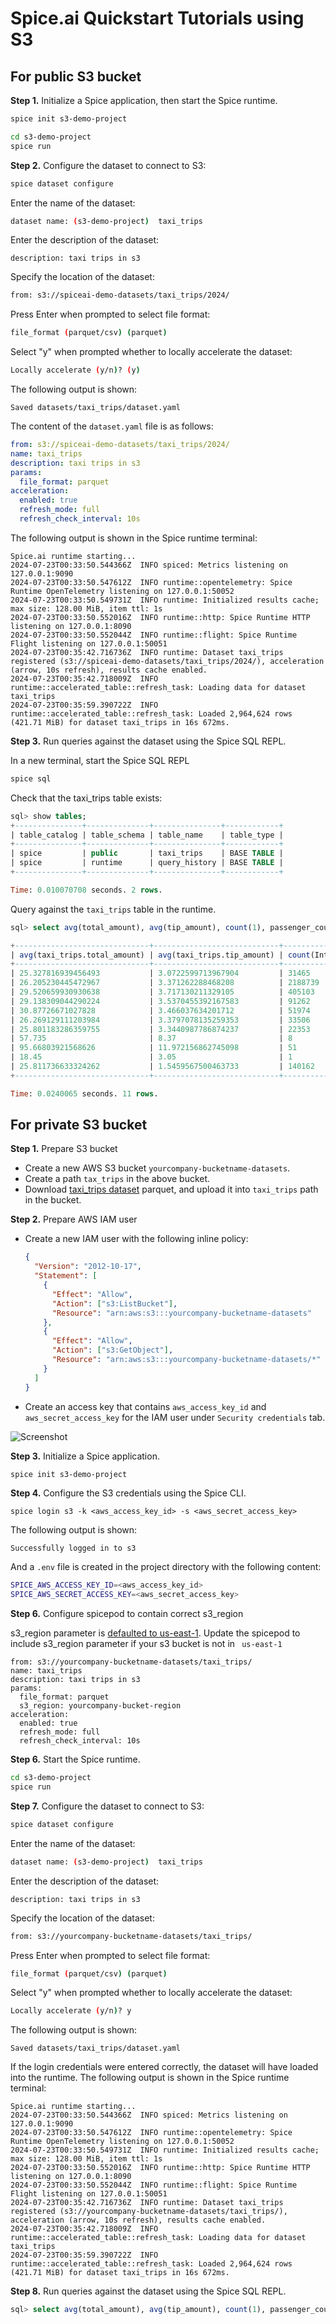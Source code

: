 # Spice.ai Quickstart Tutorials using S3

## For public S3 bucket

**Step 1.** Initialize a Spice application, then start the Spice runtime.

```bash
spice init s3-demo-project
```

```bash
cd s3-demo-project
spice run
```

**Step 2.** Configure the dataset to connect to S3:

```bash
spice dataset configure
```

Enter the name of the dataset:

```bash
dataset name: (s3-demo-project)  taxi_trips
```

Enter the description of the dataset:

```
description: taxi trips in s3
```

Specify the location of the dataset:

```bash
from: s3://spiceai-demo-datasets/taxi_trips/2024/
```

Press Enter when prompted to select file format:

```bash
file_format (parquet/csv) (parquet)
```

Select "y" when prompted whether to locally accelerate the dataset:

```bash
Locally accelerate (y/n)? (y)
```

The following output is shown:

```
Saved datasets/taxi_trips/dataset.yaml
```

The content of the `dataset.yaml` file is as follows:

```yaml
from: s3://spiceai-demo-datasets/taxi_trips/2024/
name: taxi_trips
description: taxi trips in s3
params:
  file_format: parquet
acceleration:
  enabled: true
  refresh_mode: full
  refresh_check_interval: 10s
```

The following output is shown in the Spice runtime terminal:

```
Spice.ai runtime starting...
2024-07-23T00:33:50.544366Z  INFO spiced: Metrics listening on 127.0.0.1:9090
2024-07-23T00:33:50.547612Z  INFO runtime::opentelemetry: Spice Runtime OpenTelemetry listening on 127.0.0.1:50052
2024-07-23T00:33:50.549731Z  INFO runtime: Initialized results cache; max size: 128.00 MiB, item ttl: 1s
2024-07-23T00:33:50.552016Z  INFO runtime::http: Spice Runtime HTTP listening on 127.0.0.1:8090
2024-07-23T00:33:50.552044Z  INFO runtime::flight: Spice Runtime Flight listening on 127.0.0.1:50051
2024-07-23T00:35:42.716736Z  INFO runtime: Dataset taxi_trips registered (s3://spiceai-demo-datasets/taxi_trips/2024/), acceleration (arrow, 10s refresh), results cache enabled.
2024-07-23T00:35:42.718009Z  INFO runtime::accelerated_table::refresh_task: Loading data for dataset taxi_trips
2024-07-23T00:35:59.390722Z  INFO runtime::accelerated_table::refresh_task: Loaded 2,964,624 rows (421.71 MiB) for dataset taxi_trips in 16s 672ms.
```

**Step 3.** Run queries against the dataset using the Spice SQL REPL.

In a new terminal, start the Spice SQL REPL

```bash
spice sql
```

Check that the taxi_trips table exists:

```sql
sql> show tables;
+---------------+--------------+---------------+------------+
| table_catalog | table_schema | table_name    | table_type |
+---------------+--------------+---------------+------------+
| spice         | public       | taxi_trips    | BASE TABLE |
| spice         | runtime      | query_history | BASE TABLE |
+---------------+--------------+---------------+------------+

Time: 0.010070708 seconds. 2 rows.
```

Query against the `taxi_trips` table in the runtime.

```sql
sql> select avg(total_amount), avg(tip_amount), count(1), passenger_count from taxi_trips group by passenger_count order by passenger_count asc;

+------------------------------+----------------------------+-----------------+-----------------+
| avg(taxi_trips.total_amount) | avg(taxi_trips.tip_amount) | count(Int64(1)) | passenger_count |
+------------------------------+----------------------------+-----------------+-----------------+
| 25.327816939456493           | 3.0722599713967904         | 31465           | 0               |
| 26.205230445472967           | 3.371262288468208          | 2188739         | 1               |
| 29.520659930930638           | 3.717130211329105          | 405103          | 2               |
| 29.138309044290224           | 3.5370455392167583         | 91262           | 3               |
| 30.87726671027828            | 3.466037634201712          | 51974           | 4               |
| 26.269129111203984           | 3.3797078135259353         | 33506           | 5               |
| 25.801183286359755           | 3.3440987786874237         | 22353           | 6               |
| 57.735                       | 8.37                       | 8               | 7               |
| 95.66803921568626            | 11.972156862745098         | 51              | 8               |
| 18.45                        | 3.05                       | 1               | 9               |
| 25.811736633324262           | 1.5459567500463733         | 140162          |                 |
+------------------------------+----------------------------+-----------------+-----------------+

Time: 0.0240065 seconds. 11 rows.
```

## For private S3 bucket

**Step 1.** Prepare S3 bucket

- Create a new AWS S3 bucket `yourcompany-bucketname-datasets`.
- Create a path `tax_trips` in the above bucket.
- Download [taxi_trips dataset](https://d37ci6vzurychx.cloudfront.net/trip-data/yellow_tripdata_2024-01.parquet) parquet, and upload it into `taxi_trips` path in the bucket.

**Step 2.** Prepare AWS IAM user

- Create a new IAM user with the following inline policy:
  ```json
  {
    "Version": "2012-10-17",
    "Statement": [
      {
        "Effect": "Allow",
        "Action": ["s3:ListBucket"],
        "Resource": "arn:aws:s3:::yourcompany-bucketname-datasets"
      },
      {
        "Effect": "Allow",
        "Action": ["s3:GetObject"],
        "Resource": "arn:aws:s3:::yourcompany-bucketname-datasets/*"
      }
    ]
  }
  ```
- Create an access key that contains `aws_access_key_id` and `aws_secret_access_key` for the IAM user under `Security credentials` tab.

![Screenshot](./aws-iam.png)

**Step 3.** Initialize a Spice application.

```bash
spice init s3-demo-project
```

**Step 4.** Configure the S3 credentials using the Spice CLI.

```
spice login s3 -k <aws_access_key_id> -s <aws_secret_access_key>
```

The following output is shown:

```
Successfully logged in to s3
```

And a `.env` file is created in the project directory with the following content:

```bash
SPICE_AWS_ACCESS_KEY_ID=<aws_access_key_id>
SPICE_AWS_SECRET_ACCESS_KEY=<aws_secret_access_key>
```

**Step 6.** Configure spicepod to contain correct s3_region

s3_region parameter is [defaulted to us-east-1](https://docs.spiceai.org/components/data-connectors/s3). Update the spicepod to include s3_region parameter if your s3 bucket is not in ` us-east-1`

```
from: s3://yourcompany-bucketname-datasets/taxi_trips/
name: taxi_trips
description: taxi trips in s3
params:
  file_format: parquet
  s3_region: yourcompany-bucket-region
acceleration:
  enabled: true
  refresh_mode: full
  refresh_check_interval: 10s

```

**Step 6.** Start the Spice runtime.

```bash
cd s3-demo-project
spice run
```

**Step 7.** Configure the dataset to connect to S3:

```bash
spice dataset configure
```

Enter the name of the dataset:

```bash
dataset name: (s3-demo-project)  taxi_trips
```

Enter the description of the dataset:

```
description: taxi trips in s3
```

Specify the location of the dataset:

```bash
from: s3://yourcompany-bucketname-datasets/taxi_trips/
```

Press Enter when prompted to select file format:

```bash
file_format (parquet/csv) (parquet)
```

Select "y" when prompted whether to locally accelerate the dataset:

```bash
Locally accelerate (y/n)? y
```

The following output is shown:

```
Saved datasets/taxi_trips/dataset.yaml
```

If the login credentials were entered correctly, the dataset will have loaded into the runtime. The following output is shown in the Spice runtime terminal:

```
Spice.ai runtime starting...
2024-07-23T00:33:50.544366Z  INFO spiced: Metrics listening on 127.0.0.1:9090
2024-07-23T00:33:50.547612Z  INFO runtime::opentelemetry: Spice Runtime OpenTelemetry listening on 127.0.0.1:50052
2024-07-23T00:33:50.549731Z  INFO runtime: Initialized results cache; max size: 128.00 MiB, item ttl: 1s
2024-07-23T00:33:50.552016Z  INFO runtime::http: Spice Runtime HTTP listening on 127.0.0.1:8090
2024-07-23T00:33:50.552044Z  INFO runtime::flight: Spice Runtime Flight listening on 127.0.0.1:50051
2024-07-23T00:35:42.716736Z  INFO runtime: Dataset taxi_trips registered (s3://yourcompany-bucketname-datasets/taxi_trips/), acceleration (arrow, 10s refresh), results cache enabled.
2024-07-23T00:35:42.718009Z  INFO runtime::accelerated_table::refresh_task: Loading data for dataset taxi_trips
2024-07-23T00:35:59.390722Z  INFO runtime::accelerated_table::refresh_task: Loaded 2,964,624 rows (421.71 MiB) for dataset taxi_trips in 16s 672ms.
```

**Step 8.** Run queries against the dataset using the Spice SQL REPL.

```sql
sql> select avg(total_amount), avg(tip_amount), count(1), passenger_count from taxi_trips group by passenger_count order by passenger_count asc;
```
